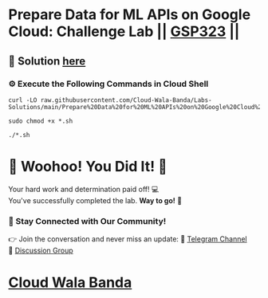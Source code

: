 # Prepare Data for ML APIs on Google Cloud: Challenge Lab || [GSP323](https://www.cloudskillsboost.google/focuses/11044?parent=catalog) ||

## 🔑 Solution [here](https://youtu.be/5sVbeF_fsco)

### ⚙️ Execute the Following Commands in Cloud Shell

```
curl -LO raw.githubusercontent.com/Cloud-Wala-Banda/Labs-Solutions/main/Prepare%20Data%20for%20ML%20APIs%20on%20Google%20Cloud%20Challenge%20Lab/gsp323.sh

sudo chmod +x *.sh

./*.sh
```

# 🎉 Woohoo! You Did It! 🎉  

Your hard work and determination paid off! 💻  
You've successfully completed the lab. **Way to go!** 🚀

### 💬 Stay Connected with Our Community!  
👉 Join the conversation and never miss an update:  📢 [Telegram Channel](https://t.me/cloudwalabanda)  
👥 [Discussion Group](https://t.me/cloudwalabandachats)  

# [Cloud Wala Banda](https://www.youtube.com/@cloudwalabanda)
